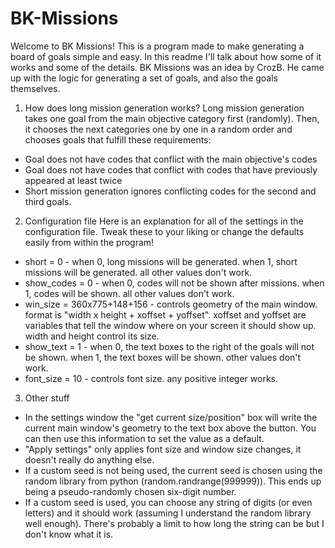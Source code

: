 # BK-Missions
Welcome to BK Missions! This is a program made to make generating a board of goals simple and easy. In this readme I'll talk about how some of it works and some of the details. BK Missions was an idea by CrozB. He came up with the logic for generating a set of goals, and also the goals themselves.

1. How does long mission generation works?
Long mission generation takes one goal from the main objective category first (randomly). Then, it chooses the next categories one by one in a random order and chooses goals that fulfill these requirements:
- Goal does not have codes that conflict with the main objective's codes
- Goal does not have codes that conflict with codes that have previously appeared at least twice
- Short mission generation ignores conflicting codes for the second and third goals.

2. Configuration file
Here is an explanation for all of the settings in the configuration file. Tweak these to your liking or change the defaults easily from within the program!
- short = 0 - when 0, long missions will be generated. when 1, short missions will be generated. all other values don't work.
- show_codes = 0 - when 0, codes will not be shown after missions. when 1, codes will be shown. all other values don't work.
- win_size = 360x775+148+156 - controls geometry of the main window. format is "width x height + xoffset + yoffset". xoffset and yoffset are variables that tell the window where on your screen it should show up. width and height control its size.
- show_text = 1 - when 0, the text boxes to the right of the goals will not be shown. when 1, the text boxes will be shown. other values don't work.
- font_size = 10 - controls font size. any positive integer works.

3. Other stuff
- In the settings window the "get current size/position" box will write the current main window's geometry to the text box above the button. You can then use this information to set the value as a default.
- "Apply settings" only applies font size and window size changes, it doesn't really do anything else.
- If a custom seed is not being used, the current seed is chosen using the random library from python (random.randrange(999999)). This ends up being a pseudo-randomly chosen six-digit number.
- If a custom seed is used, you can choose any string of digits (or even letters) and it should work (assuming I understand the random library well enough). There's probably a limit to how long the string can be but I don't know what it is.
